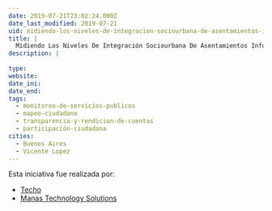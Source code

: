 ```yaml
---
date: 2019-07-21T23:02:24.000Z
date_last_modified: 2019-07-21
uid: midiendo-los-niveles-de-integracion-sociourbana-de-asentamientos-informales-en-argentina
title: |
  Midiendo Los Niveles De Integración Sociourbana De Asentamientos Informales En Argentina
description: |
  
type: 
website: 
date_ini: 
date_end: 
tags:
  - monitoreo-de-servicios-publicos
  - mapeo-ciudadano
  - transparencia-y-rendicion-de-cuentas
  - participación-ciudadana
cities: 
  - Buenos Aires
  - Vicente Lopez
---
```


Esta iniciativa fue realizada por:

- [Techo](/organizaciones/techo)
- [Manas Technology Solutions](/organizaciones/manas-technology-solutions)
